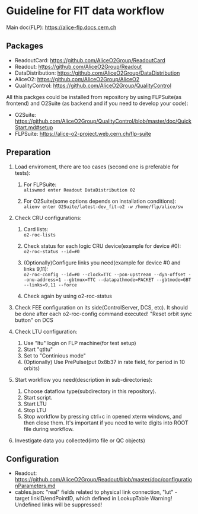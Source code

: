 # Guideline for FIT data workflow
Main doc(FLP): https://alice-flp.docs.cern.ch
## Packages
* ReadoutCard: https://github.com/AliceO2Group/ReadoutCard
* Readout: https://github.com/AliceO2Group/Readout
* DataDistribution: https://github.com/AliceO2Group/DataDistribution
* AliceO2: https://github.com/AliceO2Group/AliceO2
* QualityControl: https://github.com/AliceO2Group/QualityControl

All this packges could be installed from repository by using FLPSuite(as frontend) and O2Suite (as backend and if you need to develop your code): 
* O2Suite: https://github.com/AliceO2Group/QualityControl/blob/master/doc/QuickStart.md#setup
* FLPSuite: https://alice-o2-project.web.cern.ch/flp-suite

## Preparation
1. Load enviroment, there are too cases (second one is preferable for tests):
    1. For FLPSuite:  
    ```aliswmod enter Readout DataDistribution O2```
  
    2. For O2Suite(some options depends on installation conditions):  
    ``` alienv enter O2Suite/latest-dev_fit-o2 -w /home/flp/alice/sw ```
  
2. Check CRU configurations:
    1. Card lists:  
    ```o2-roc-lists```
    3. Check status for each logic CRU device(example for device #0):  
    ```o2-roc-status --id=#0```

    3. (Optionally)Configure links you need(example for device #0 and links 9,11):  
    ```o2-roc-config --id=#0 --clock=TTC --pon-upstream --dyn-offset --onu-address=1 --gbtmux=TTC --datapathmode=PACKET --gbtmode=GBT --links=9,11 --force```

    4. Check again by using o2-roc-status
3. Check FEE configuration on its side(ControlServer, DCS, etc). It should be done after each o2-roc-config command executed! "Reset orbit sync button" on DCS
4. Check LTU configuration:
    1. Use "ltu" login on FLP machine(for test setup)
    2. Start "qtltu"
    3. Set to "Continious mode"
    4. (Optionally) Use PrePulse(put 0x8b37 in rate field, for period in 10 orbits)
5. Start workflow you need(description in sub-directories):
    1. Choose dataflow type(subdirectory in this repository).
    2. Start script.
    3. Start LTU
    4. Stop LTU
    5. Stop workflow by pressing ctrl+c in opened xterm windows, and then close them. It's important if you need to write digits into ROOT file during workflow.
6. Investigate data you collected(into file or QC objects)

## Configuration
* Readout: https://github.com/AliceO2Group/Readout/blob/master/doc/configurationParameters.md
* cables.json: "real" fields related to physical link connection, "lut" - target linkID/endPointID, which defined in LookupTable
Warning! Undefined links will be suppressed!
